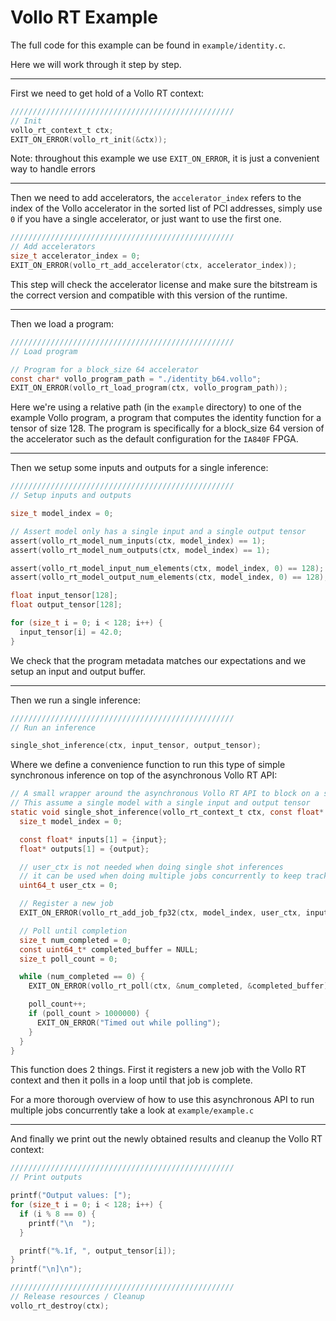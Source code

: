 # Vollo RT Example

The full code for this example can be found in `example/identity.c`.

Here we will work through it step by step.

--- 

First we need to get hold of a Vollo RT context:

```c
//////////////////////////////////////////////////
// Init
vollo_rt_context_t ctx;
EXIT_ON_ERROR(vollo_rt_init(&ctx));
```

Note: throughout this example we use `EXIT_ON_ERROR`, it is just a convenient way to handle errors

---

Then we need to add accelerators, the `accelerator_index` refers to the index of
the Vollo accelerator in the sorted list of PCI addresses, simply use `0` if you
have a single accelerator, or just want to use the first one.

```c
//////////////////////////////////////////////////
// Add accelerators
size_t accelerator_index = 0;
EXIT_ON_ERROR(vollo_rt_add_accelerator(ctx, accelerator_index));
```

This step will check the accelerator license and make sure the bitstream is the
correct version and compatible with this version of the runtime.

---

Then we load a program:

```c
//////////////////////////////////////////////////
// Load program

// Program for a block_size 64 accelerator
const char* vollo_program_path = "./identity_b64.vollo";
EXIT_ON_ERROR(vollo_rt_load_program(ctx, vollo_program_path));
```

Here we're using a relative path (in the `example` directory) to one of the
example Vollo program, a program that computes the identity function for a tensor of size 128. The program
is specifically for a block_size 64 version of the accelerator such as the
default configuration for the `IA840F` FPGA.

---

Then we setup some inputs and outputs for a single inference:

```c
//////////////////////////////////////////////////
// Setup inputs and outputs

size_t model_index = 0;

// Assert model only has a single input and a single output tensor
assert(vollo_rt_model_num_inputs(ctx, model_index) == 1);
assert(vollo_rt_model_num_outputs(ctx, model_index) == 1);

assert(vollo_rt_model_input_num_elements(ctx, model_index, 0) == 128);
assert(vollo_rt_model_output_num_elements(ctx, model_index, 0) == 128);

float input_tensor[128];
float output_tensor[128];

for (size_t i = 0; i < 128; i++) {
  input_tensor[i] = 42.0;
}
```

We check that the program metadata matches our expectations and we setup an input and output buffer.

---

Then we run a single inference:

```c
//////////////////////////////////////////////////
// Run an inference

single_shot_inference(ctx, input_tensor, output_tensor);
```

Where we define a convenience function to run this type of simple synchronous
inference on top of the asynchronous Vollo RT API:

```c
// A small wrapper around the asynchronous Vollo RT API to block on a single inference
// This assume a single model with a single input and output tensor
static void single_shot_inference(vollo_rt_context_t ctx, const float* input, float* output) {
  size_t model_index = 0;

  const float* inputs[1] = {input};
  float* outputs[1] = {output};

  // user_ctx is not needed when doing single shot inferences
  // it can be used when doing multiple jobs concurrently to keep track of which jobs completed
  uint64_t user_ctx = 0;

  // Register a new job
  EXIT_ON_ERROR(vollo_rt_add_job_fp32(ctx, model_index, user_ctx, inputs, outputs));

  // Poll until completion
  size_t num_completed = 0;
  const uint64_t* completed_buffer = NULL;
  size_t poll_count = 0;

  while (num_completed == 0) {
    EXIT_ON_ERROR(vollo_rt_poll(ctx, &num_completed, &completed_buffer));

    poll_count++;
    if (poll_count > 1000000) {
      EXIT_ON_ERROR("Timed out while polling");
    }
  }
}
```

This function does 2 things. First it registers a new job with the Vollo RT
context and then it polls in a loop until that job is complete.

For a more thorough overview of how to use this asynchronous API to run multiple
jobs concurrently take a look at `example/example.c`

---

And finally we print out the newly obtained results and cleanup the Vollo RT context:

```c
//////////////////////////////////////////////////
// Print outputs

printf("Output values: [");
for (size_t i = 0; i < 128; i++) {
  if (i % 8 == 0) {
    printf("\n  ");
  }

  printf("%.1f, ", output_tensor[i]);
}
printf("\n]\n");

//////////////////////////////////////////////////
// Release resources / Cleanup
vollo_rt_destroy(ctx);
```
